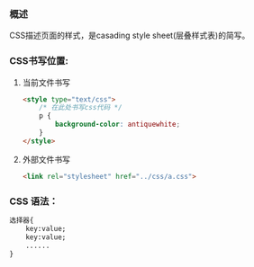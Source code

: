 ### 概述
CSS描述页面的样式，是casading style sheet(层叠样式表)的简写。

### CSS书写位置:

1. 当前文件书写

    ```html
    <style type="text/css">
        /* 在此处书写css代码 */
        p {
            background-color: antiquewhite;
        }
    </style>
    ```
2. 外部文件书写
    
    ```html
    <link rel="stylesheet" href="../css/a.css">
    ```
    
### CSS 语法：

```html
选择器{
    key:value;
    key:value;
    ......
}
```

